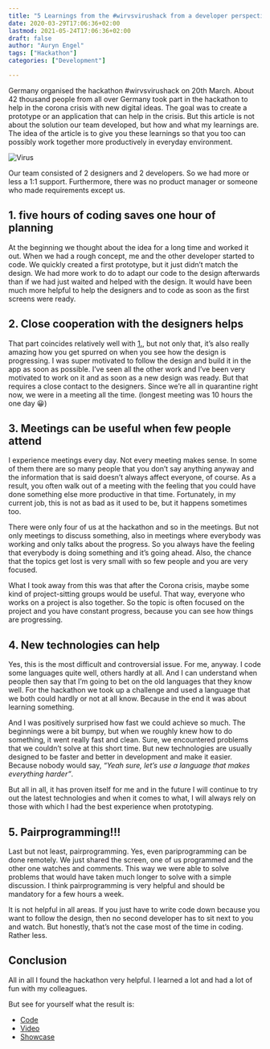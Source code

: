 ```yaml
---
title: "5 Learnings from the #wirvsvirushack from a developer perspective"
date: 2020-03-29T17:06:36+02:00
lastmod: 2021-05-24T17:06:36+02:00
draft: false
author: "Auryn Engel"
tags: ["Hackathon"]
categories: ["Development"]

---
```


Germany organised the hackathon #wirvsvirushack on 20th March. About 42 thousand people from all over Germany took part in the hackathon to help in the corona crisis with new digital ideas. The goal was to create a prototype or an application that can help in the crisis.
But this article is not about the solution our team developed, but how and what my learnings are. The idea of the article is to give you these learnings so that you too can possibly work together more productively in everyday environment.

![Virus](/img/wir_vs_virus/virus.jpg "Virus image from Unsplash CDC")

Our team consisted of 2 designers and 2 developers. So we had more or less a 1:1 support. Furthermore, there was no product manager or someone who made requirements except us.

## 1. five hours of coding saves one hour of planning

At the beginning we thought about the idea for a long time and worked it out. When we had a rough concept, me and the other developer started to code. We quickly created a first prototype, but it just didn’t match the design. We had more work to do to adapt our code to the design afterwards than if we had just waited and helped with the design. It would have been much more helpful to help the designers and to code as soon as the first screens were ready.

## 2. Close cooperation with the designers helps

That part coincides relatively well with [1.](#1-five-hours-of-coding-saves-one-hour-of-planning), but not only that, it’s also really amazing how you get spurred on when you see how the design is progressing. I was super motivated to follow the design and build it in the app as soon as possible. I’ve seen all the other work and I’ve been very motivated to work on it and as soon as a new design was ready. But that requires a close contact to the designers. Since we’re all in quarantine right now, we were in a meeting all the time. (longest meeting was 10 hours the one day 😀)

## 3. Meetings can be useful when few people attend

I experience meetings every day. Not every meeting makes sense. In some of them there are so many people that you don’t say anything anyway and the information that is said doesn’t always affect everyone, of course. As a result, you often walk out of a meeting with the feeling that you could have done something else more productive in that time. Fortunately, in my current job, this is not as bad as it used to be, but it happens sometimes too.

There were only four of us at the hackathon and so in the meetings. But not only meetings to discuss something, also in meetings where everybody was working and only talks about the progress. So you always have the feeling that everybody is doing something and it’s going ahead. Also, the chance that the topics get lost is very small with so few people and you are very focused.

What I took away from this was that after the Corona crisis, maybe some kind of project-sitting groups would be useful. That way, everyone who works on a project is also together. So the topic is often focused on the project and you have constant progress, because you can see how things are progressing.

## 4. New technologies can help

Yes, this is the most difficult and controversial issue. For me, anyway. I code some languages quite well, others hardly at all. And I can understand when people then say that I’m going to bet on the old languages that they know well. For the hackathon we took up a challenge and used a language that we both could hardly or not at all know. Because in the end it was about learning something.

And I was positively surprised how fast we could achieve so much. The beginnings were a bit bumpy, but when we roughly knew how to do something, it went really fast and clean. Sure, we encountered problems that we couldn’t solve at this short time.
But new technologies are usually designed to be faster and better in development and make it easier. Because nobody would say, *“Yeah sure, let’s use a language that makes everything harder”*.

But all in all, it has proven itself for me and in the future I will continue to try out the latest technologies and when it comes to what, I will always rely on those with which I had the best experience when prototyping.

## 5. Pairprogramming!!!

Last but not least, pairprogramming. Yes, even pariprogramming can be done remotely. We just shared the screen, one of us programmed and the other one watches and comments. This way we were able to solve problems that would have taken much longer to solve with a simple discussion. I think pairprogramming is very helpful and should be mandatory for a few hours a week.

It is not helpful in all areas. If you just have to write code down because you want to follow the design, then no second developer has to sit next to you and watch. But honestly, that’s not the case most of the time in coding. Rather less.

## Conclusion

All in all I found the hackathon very helpful. I learned a lot and had a lot of fun with my colleagues.

But see for yourself what the result is:

- [Code](https://github.com/auryn31/aushilfshamster)
- [Video](https://www.youtube.com/watch?v=Bjff2ZWYFDo&ab_channel=CarolinAchtermann)
- [Showcase](https://carolinachtermann.com/help-and-hoard)
